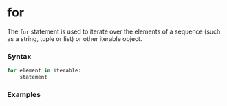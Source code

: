 # for
The `for` statement is used to iterate over the elements of a sequence (such as a string, tuple or list) or other iterable object.

### Syntax
```python
for element in iterable:
    statement
```

### Examples

